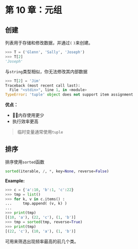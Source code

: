 # 第 10 章：元组
## 创建
列表用于存储和修改数据，并通过`(` `)`来创建。
```Python
>>> T = ('Glenn', 'Sally', 'Joseph')
>>> T[2]
'Joseph'
```

与`string`类型相似，你无法修改其内部数据
```Python
>>> T[2] = 'Jim'
Traceback (most recent call last):
  File "<stdin>", line 1, in <module>
TypeError: 'tuple' object does not support item assignment
```

**优点：**
* 内存使用更少
* 执行效率更高

> 临时变量通常使用`tuple`

## 排序
排序使用`sorted`函数
```Python
sorted(iterable, /, *, key=None, reverse=False)
```

**Example:**
```Python
>>> c = {'a':10, 'b':1, 'c':22}
>>> tmp = list()
>>> for k, v in c.items() :
...     tmp.append( (v, k) )
...
>>> print(tmp)
[(10, 'a'), (22, 'c'), (1, 'b')]
>>> tmp = sorted(tmp, reverse=True)
>>> print(tmp)
[(22, 'c'), (10, 'a'), (1, 'b')]
```

可用来筛选出现频率最高的前几个类。
